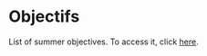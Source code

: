 # Objectifs
List of summer objectives. To access it, click [here](https://yaminox7.github.io/Objectifs).
